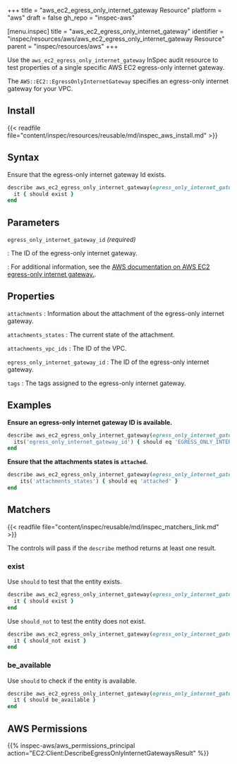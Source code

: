 +++
title = "aws_ec2_egress_only_internet_gateway Resource"
platform = "aws"
draft = false
gh_repo = "inspec-aws"

[menu.inspec]
title = "aws_ec2_egress_only_internet_gateway"
identifier = "inspec/resources/aws/aws_ec2_egress_only_internet_gateway Resource"
parent = "inspec/resources/aws"
+++

Use the `aws_ec2_egress_only_internet_gateway` InSpec audit resource to test properties of a single specific AWS EC2 egress-only internet gateway.

The `AWS::EC2::EgressOnlyInternetGateway` specifies an egress-only internet gateway for your VPC.

## Install

{{< readfile file="content/inspec/resources/reusable/md/inspec_aws_install.md" >}}

## Syntax

Ensure that the egress-only internet gateway Id exists.

```ruby
describe aws_ec2_egress_only_internet_gateway(egress_only_internet_gateway_id: 'EGRESS_ONLY_INTERNET_GATEWAY_ID') do
  it { should exist }
end
```

## Parameters

`egress_only_internet_gateway_id` _(required)_

: The ID of the egress-only internet gateway.

: For additional information, see the [AWS documentation on AWS EC2 egress-only internet gateway.](https://docs.aws.amazon.com/AWSCloudFormation/latest/UserGuide/aws-resource-ec2-egressonlyinternetgateway.html).

## Properties

`attachments`
: Information about the attachment of the egress-only internet gateway.

`attachments_states`
: The current state of the attachment.

`attachments_vpc_ids`
: The ID of the VPC.

`egress_only_internet_gateway_id`
: The ID of the egress-only internet gateway.

`tags`
: The tags assigned to the egress-only internet gateway.

## Examples

**Ensure an egress-only internet gateway ID is available.**

```ruby
describe aws_ec2_egress_only_internet_gateway(egress_only_internet_gateway_id: 'EGRESS_ONLY_INTERNET_GATEWAY_ID') do
  its('egress_only_internet_gateway_id') { should eq 'EGRESS_ONLY_INTERNET_GATEWAY_ID' }
end
```

**Ensure that the attachments states is `attached`.**

```ruby
describe aws_ec2_egress_only_internet_gateway(egress_only_internet_gateway_id: 'EGRESS_ONLY_INTERNET_GATEWAY_ID') do
    its('attachments_states') { should eq 'attached' }
end
```

## Matchers

{{< readfile file="content/inspec/reusable/md/inspec_matchers_link.md" >}}

The controls will pass if the `describe` method returns at least one result.

### exist

Use `should` to test that the entity exists.

```ruby
describe aws_ec2_egress_only_internet_gateway(egress_only_internet_gateway_id: 'EGRESS_ONLY_INTERNET_GATEWAY_ID') do
  it { should exist }
end
```

Use `should_not` to test the entity does not exist.

```ruby
describe aws_ec2_egress_only_internet_gateway(egress_only_internet_gateway_id: 'EGRESS_ONLY_INTERNET_GATEWAY_ID') do
  it { should_not exist }
end
```

### be_available

Use `should` to check if the entity is available.

```ruby
describe aws_ec2_egress_only_internet_gateway(egress_only_internet_gateway_id: 'EGRESS_ONLY_INTERNET_GATEWAY_ID') do
  it { should be_available }
end
```

## AWS Permissions

{{% inspec-aws/aws_permissions_principal action="EC2:Client:DescribeEgressOnlyInternetGatewaysResult" %}}
